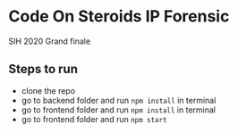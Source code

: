 # Code On Steroids IP Forensic
SIH 2020 Grand finale

## Steps to run
- clone the repo
- go to backend folder and run `npm install` in terminal
- go to frontend folder and run `npm install` in terminal
- go to frontend folder and run `npm start`